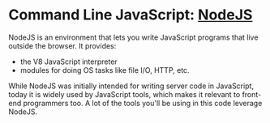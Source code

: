 # Command Line JavaScript: [NodeJS](http://nodejs.org)

NodeJS is an environment that lets you write JavaScript programs that live outside the browser.  It provides:

* the V8 JavaScript interpreter
* modules for doing OS tasks like file I/O, HTTP, etc.

While NodeJS was initially intended for writing server code in JavaScript, today it is widely used by JavaScript tools, which makes it relevant to front-end programmers too. A lot of the tools you'll be using in this code leverage NodeJS.

